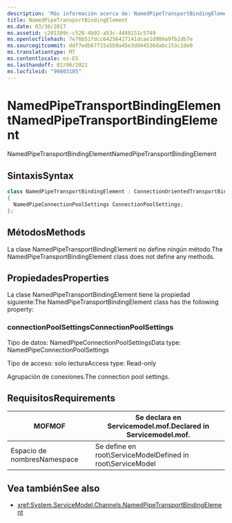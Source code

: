 ```yaml
---
description: 'Más información acerca de: NamedPipeTransportBindingElement'
title: NamedPipeTransportBindingElement
ms.date: 03/30/2017
ms.assetid: c201309c-c528-4b92-a53c-4d48151c5749
ms.openlocfilehash: 7e76b51fdcc64256427141dcae1d980a9fb2db7e
ms.sourcegitcommit: ddf7edb67715a5b9a45e3dd44536dabc153c1de0
ms.translationtype: MT
ms.contentlocale: es-ES
ms.lasthandoff: 02/06/2021
ms.locfileid: "99803105"
---
```

# <a name="namedpipetransportbindingelement"></a><span data-ttu-id="f0488-103">NamedPipeTransportBindingElement</span><span class="sxs-lookup"><span data-stu-id="f0488-103">NamedPipeTransportBindingElement</span></span>

<span data-ttu-id="f0488-104">NamedPipeTransportBindingElement</span><span class="sxs-lookup"><span data-stu-id="f0488-104">NamedPipeTransportBindingElement</span></span>  
  
## <a name="syntax"></a><span data-ttu-id="f0488-105">Sintaxis</span><span class="sxs-lookup"><span data-stu-id="f0488-105">Syntax</span></span>  
  
```csharp
class NamedPipeTransportBindingElement : ConnectionOrientedTransportBindingElement  
{  
  NamedPipeConnectionPoolSettings ConnectionPoolSettings;  
};  
```  
  
## <a name="methods"></a><span data-ttu-id="f0488-106">Métodos</span><span class="sxs-lookup"><span data-stu-id="f0488-106">Methods</span></span>  

 <span data-ttu-id="f0488-107">La clase NamedPipeTransportBindingElement no define ningún método.</span><span class="sxs-lookup"><span data-stu-id="f0488-107">The NamedPipeTransportBindingElement class does not define any methods.</span></span>  
  
## <a name="properties"></a><span data-ttu-id="f0488-108">Propiedades</span><span class="sxs-lookup"><span data-stu-id="f0488-108">Properties</span></span>  

 <span data-ttu-id="f0488-109">La clase NamedPipeTransportBindingElement tiene la propiedad siguiente:</span><span class="sxs-lookup"><span data-stu-id="f0488-109">The NamedPipeTransportBindingElement class has the following property:</span></span>  
  
### <a name="connectionpoolsettings"></a><span data-ttu-id="f0488-110">connectionPoolSettings</span><span class="sxs-lookup"><span data-stu-id="f0488-110">ConnectionPoolSettings</span></span>  

 <span data-ttu-id="f0488-111">Tipo de datos: NamedPipeConnectionPoolSettings</span><span class="sxs-lookup"><span data-stu-id="f0488-111">Data type: NamedPipeConnectionPoolSettings</span></span>  
  
 <span data-ttu-id="f0488-112">Tipo de acceso: solo lectura</span><span class="sxs-lookup"><span data-stu-id="f0488-112">Access type: Read-only</span></span>  
  
 <span data-ttu-id="f0488-113">Agrupación de conexiones.</span><span class="sxs-lookup"><span data-stu-id="f0488-113">The connection pool settings.</span></span>  
  
## <a name="requirements"></a><span data-ttu-id="f0488-114">Requisitos</span><span class="sxs-lookup"><span data-stu-id="f0488-114">Requirements</span></span>  
  
|<span data-ttu-id="f0488-115">MOF</span><span class="sxs-lookup"><span data-stu-id="f0488-115">MOF</span></span>|<span data-ttu-id="f0488-116">Se declara en Servicemodel.mof.</span><span class="sxs-lookup"><span data-stu-id="f0488-116">Declared in Servicemodel.mof.</span></span>|  
|---------|-----------------------------------|  
|<span data-ttu-id="f0488-117">Espacio de nombres</span><span class="sxs-lookup"><span data-stu-id="f0488-117">Namespace</span></span>|<span data-ttu-id="f0488-118">Se define en root\ServiceModel</span><span class="sxs-lookup"><span data-stu-id="f0488-118">Defined in root\ServiceModel</span></span>|  
  
## <a name="see-also"></a><span data-ttu-id="f0488-119">Vea también</span><span class="sxs-lookup"><span data-stu-id="f0488-119">See also</span></span>

- <xref:System.ServiceModel.Channels.NamedPipeTransportBindingElement>
